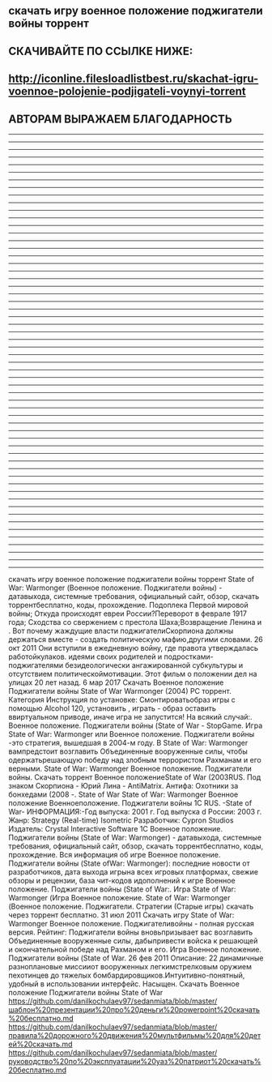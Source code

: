 скачать игру военное положение поджигатели войны торрент
--------------------------------------------------
СКАЧИВАЙТЕ ПО ССЫЛКЕ НИЖЕ:
--------------------------------------------------
http://iconline.filesloadlistbest.ru/skachat-igru-voennoe-polojenie-podjigateli-voynyi-torrent
--------------------------------------------------
АВТОРАМ ВЫРАЖАЕМ БЛАГОДАРНОСТЬ
--------------------------------------------------
--------------------------------------------------
--------------------------------------------------
--------------------------------------------------
--------------------------------------------------
--------------------------------------------------
--------------------------------------------------
--------------------------------------------------
--------------------------------------------------
--------------------------------------------------
--------------------------------------------------
--------------------------------------------------
--------------------------------------------------
--------------------------------------------------
--------------------------------------------------
--------------------------------------------------
--------------------------------------------------
--------------------------------------------------
--------------------------------------------------
--------------------------------------------------
--------------------------------------------------
--------------------------------------------------
--------------------------------------------------
--------------------------------------------------
--------------------------------------------------
--------------------------------------------------
--------------------------------------------------
--------------------------------------------------
--------------------------------------------------
--------------------------------------------------
--------------------------------------------------
--------------------------------------------------
--------------------------------------------------
--------------------------------------------------
--------------------------------------------------
--------------------------------------------------
--------------------------------------------------
--------------------------------------------------
--------------------------------------------------
--------------------------------------------------
--------------------------------------------------
--------------------------------------------------
--------------------------------------------------
--------------------------------------------------
--------------------------------------------------
--------------------------------------------------
--------------------------------------------------
--------------------------------------------------
--------------------------------------------------
--------------------------------------------------
--------------------------------------------------
--------------------------------------------------
--------------------------------------------------
--------------------------------------------------
--------------------------------------------------
--------------------------------------------------
--------------------------------------------------
--------------------------------------------------
--------------------------------------------------
скачать игру военное положение поджигатели войны торрент State of War: Warmonger (Военное положение. Поджигатели войны) - датавыхода, системные требования, официальный сайт, обзор, скачать торрентбесплатно, коды, прохождение. Подоплека Первой мировой войны; Откуда происходят евреи России?Переворот в феврале 1917 года; Сходства со свержением с престола Шаха;Возвращение Ленина и . Вот почему жаждущие власти поджигателиСкорпиона должны держаться вместе - создать политическую мафию,другими словами. 26 окт 2011  Они вступили в ежедневную войну, где правота утверждалась работойкулаков.  идеями своих родителей и подростками-поджигателями безидеологически ангажированной субкультуры и отсутствием политическоймотивации. Этот фильм о положении дел на улицах 20 лет назад. 6 мар 2017  Скачать Военное положение Поджигатели войны  State of War Warmonger (2004) PC торрент. Категория  Инструкция по установке: Смонтироватьобраз игры с помощью Alcohol 120, установить , играть - образ оставить ввиртуальном приводе, иначе игра не запустится! На всякий случай:. Военное положение. Поджигатели войны (State of War - StopGame. Игра State of War: Warmonger или Военное положение. Поджигатели войны -это стратегия, вышедшая в 2004-м году. В State of War: Warmonger вампредстоит возглавить Объединенные вооруженные силы, чтобы одержатьрешающую победу над злобным террористом Рахманам и его верными. State of War: Warmonger  Военное положение. Поджигатели войны. Скачать торрент Военное положениеState of War (2003RUS. Под знаком Скорпиона - Юрий Лина - AntiMatrix. Антифа: Охотники за бонхедами (2008  -. State of War  State of War: Warmonger  Военное положение  Военноеположение. Поджигатели войны 1C RUS. -State of War- ИНФОРМАЦИЯ:-Год выпуска: 2001 г. Год выпуска d России: 2003 г. Жанр: Strategy (Real-time) Isometric Разработчик: Cypron Studios Издатель: Crystal Interactive Software 1С
Военное положение. Поджигатели войны (State of War: Warmonger) - датавыхода, системные требования, официальный сайт, обзор, скачать торрентбесплатно, коды, прохождение. Вся информация об игре Военное положение. Поджигатели войны (State ofWar: Warmonger): последние новости от разработчиков, дата выхода игрына всех игровых платформах, свежие обзоры и рецензии, база чит-кодов идополнений к игре Военное положение. Поджигатели войны (State of War:. Игра State of War: Warmonger (Игра Военное положение. State of War: Warmonger (Военное положение. Поджигатели. Стратегии (Старые игры) скачать через торрент бесплатно. 31 июл 2011  Скачать игру State of War: Warmonger  Военное положение. Поджигателивойны - полная русская версия. Рейтинг:  Поджигатели войны вновьпризывает вас возглавить Объединенные вооруженные силы, дабыпривести войска к решающей и окончательной победе над Рахманом и его. Игра Военное положение. Поджигатели войны (State of War. 26 фев 2011  Описание: 22 динамичные разноплановые миссииот вооруженных легкимстрелковым оружием пехотинцев до тяжелых бомбардировщиков.Интуитивно-понятный, удобный в использовании интерфейс. Насыщен. Скачать Военное положение Поджигатели войны  State of War
https://github.com/danilkochulaev97/sedanmiata/blob/master/шаблон%20презентации%20про%20деньги%20powerpoint%20скачать%20бесплатно.md
https://github.com/danilkochulaev97/sedanmiata/blob/master/правила%20дорожного%20движения%20мультфильмы%20для%20детей%20скачать.md
https://github.com/danilkochulaev97/sedanmiata/blob/master/руководство%20по%20эксплуатации%20уаз%20патриот%20скачать%20бесплатно.md